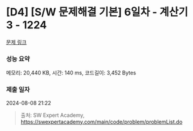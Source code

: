 # [D4] [S/W 문제해결 기본] 6일차 - 계산기3 - 1224 

[문제 링크](https://swexpertacademy.com/main/code/problem/problemDetail.do?contestProbId=AV14tDX6AFgCFAYD) 

### 성능 요약

메모리: 20,440 KB, 시간: 140 ms, 코드길이: 3,452 Bytes

### 제출 일자

2024-08-08 21:22



> 출처: SW Expert Academy, https://swexpertacademy.com/main/code/problem/problemList.do